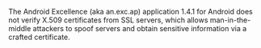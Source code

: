 The Android Excellence (aka an.exc.ap) application 1.4.1 for Android does not verify X.509 certificates from SSL servers, which allows man-in-the-middle attackers to spoof servers and obtain sensitive information via a crafted certificate.